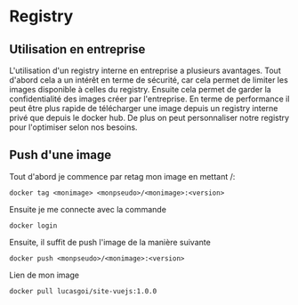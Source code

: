 # Registry

## Utilisation en entreprise

L'utilisation d'un registry interne en entreprise a plusieurs avantages. Tout d'abord cela a un intérêt en terme de sécurité, car cela permet de limiter les images disponible à celles du registry. Ensuite cela permet de garder la confidentialité des images créer par l'entreprise. En terme de performance il peut être plus rapide de télécharger une image depuis un registry interne privé que depuis le docker hub. De plus on peut personnaliser notre registry pour l'optimiser selon nos besoins.

## Push d'une image

Tout d'abord je commence par retag mon image en mettant <monpseudo>/<monimage>:<version>

```
docker tag <monimage> <monpseudo>/<monimage>:<version>
```

Ensuite je me connecte avec la commande

```
docker login
```

Ensuite, il suffit de push l'image de la manière suivante

```
docker push <monpseudo>/<monimage>:<version>
```

Lien de mon image

```
docker pull lucasgoi/site-vuejs:1.0.0
```
